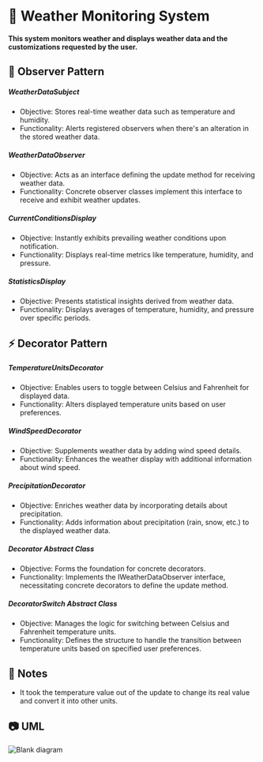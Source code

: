 #  :beginner: Weather Monitoring System
####  This system monitors weather and displays weather data and the customizations requested by the user.

## :ledger: Observer Pattern

##### WeatherDataSubject
- Objective: Stores real-time weather data such as temperature and humidity.
- Functionality: Alerts registered observers when there's an alteration in the stored weather data.

##### WeatherDataObserver
- Objective: Acts as an interface defining the update method for receiving weather data.
- Functionality: Concrete observer classes implement this interface to receive and exhibit weather updates.

##### CurrentConditionsDisplay
- Objective: Instantly exhibits prevailing weather conditions upon notification.
- Functionality: Displays real-time metrics like temperature, humidity, and pressure.

##### StatisticsDisplay
- Objective: Presents statistical insights derived from weather data.
- Functionality: Displays averages of temperature, humidity, and pressure over specific periods.

## :zap: Decorator Pattern

##### TemperatureUnitsDecorator
- Objective: Enables users to toggle between Celsius and Fahrenheit for displayed data.
- Functionality: Alters displayed temperature units based on user preferences.

##### WindSpeedDecorator
- Objective: Supplements weather data by adding wind speed details.
- Functionality: Enhances the weather display with additional information about wind speed.

##### PrecipitationDecorator
- Objective: Enriches weather data by incorporating details about precipitation.
- Functionality: Adds information about precipitation (rain, snow, etc.) to the displayed weather data.

##### Decorator Abstract Class
- Objective: Forms the foundation for concrete decorators.
- Functionality: Implements the IWeatherDataObserver interface, necessitating concrete decorators to define the update method.

##### DecoratorSwitch Abstract Class
- Objective: Manages the logic for switching between Celsius and Fahrenheit temperature units.
- Functionality: Defines the structure to handle the transition between temperature units based on specified user preferences.

## :notebook: Notes
- It took the temperature value out of the update to change its real value and convert it into other units.

##  :camera: UML
![Blank diagram](https://github.com/fasahili/Design-Patterns/assets/144853596/3cdff271-4d6e-4204-a6a3-d2cf20a445fe)
